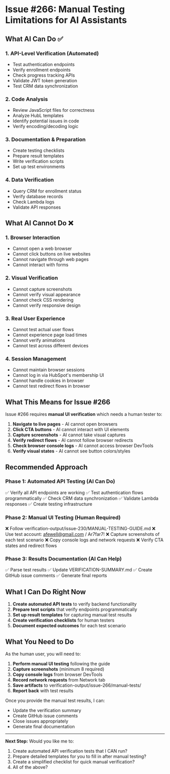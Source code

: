 # Issue #266: Manual Testing Limitations for AI Assistants

## What AI Can Do ✅

### 1. API-Level Verification (Automated)
- Test authentication endpoints
- Verify enrollment endpoints
- Check progress tracking APIs
- Validate JWT token generation
- Test CRM data synchronization

### 2. Code Analysis
- Review JavaScript files for correctness
- Analyze HubL templates
- Identify potential issues in code
- Verify encoding/decoding logic

### 3. Documentation & Preparation
- Create testing checklists
- Prepare result templates
- Write verification scripts
- Set up test environments

### 4. Data Verification
- Query CRM for enrollment status
- Verify database records
- Check Lambda logs
- Validate API responses

## What AI Cannot Do ❌

### 1. Browser Interaction
- Cannot open a web browser
- Cannot click buttons on live websites
- Cannot navigate through web pages
- Cannot interact with forms

### 2. Visual Verification
- Cannot capture screenshots
- Cannot verify visual appearance
- Cannot check CSS rendering
- Cannot verify responsive design

### 3. Real User Experience
- Cannot test actual user flows
- Cannot experience page load times
- Cannot verify animations
- Cannot test across different devices

### 4. Session Management
- Cannot maintain browser sessions
- Cannot log in via HubSpot's membership UI
- Cannot handle cookies in browser
- Cannot test redirect flows in browser

## What This Means for Issue #266

Issue #266 requires **manual UI verification** which needs a human tester to:

1. **Navigate to live pages** - AI cannot open browsers
2. **Click CTA buttons** - AI cannot interact with UI elements
3. **Capture screenshots** - AI cannot take visual captures
4. **Verify redirect flows** - AI cannot follow browser redirects
5. **Check browser console logs** - AI cannot access browser DevTools
6. **Verify visual states** - AI cannot see button colors/styles

## Recommended Approach

### Phase 1: Automated API Testing (AI Can Do)
✅ Verify all API endpoints are working
✅ Test authentication flows programmatically
✅ Check CRM data synchronization
✅ Validate Lambda responses
✅ Create testing infrastructure

### Phase 2: Manual UI Testing (Human Required)
❌ Follow verification-output/issue-230/MANUAL-TESTING-GUIDE.md
❌ Use test account: afewell@gmail.com / Ar7far7!
❌ Capture screenshots of each test scenario
❌ Copy console logs and network requests
❌ Verify CTA states and redirect flows

### Phase 3: Results Documentation (AI Can Help)
✅ Parse test results
✅ Update VERIFICATION-SUMMARY.md
✅ Create GitHub issue comments
✅ Generate final reports

## What I Can Do Right Now

1. **Create automated API tests** to verify backend functionality
2. **Prepare test scripts** that verify endpoints programmatically
3. **Set up result templates** for capturing manual test results
4. **Create verification checklists** for human testers
5. **Document expected outcomes** for each test scenario

## What You Need to Do

As the human user, you will need to:

1. **Perform manual UI testing** following the guide
2. **Capture screenshots** (minimum 8 required)
3. **Copy console logs** from browser DevTools
4. **Record network requests** from Network tab
5. **Save artifacts** to verification-output/issue-266/manual-tests/
6. **Report back** with test results

Once you provide the manual test results, I can:
- Update the verification summary
- Create GitHub issue comments
- Close issues appropriately
- Generate final documentation

---

**Next Step:** Would you like me to:
1. Create automated API verification tests that I CAN run?
2. Prepare detailed templates for you to fill in after manual testing?
3. Create a simplified checklist for quick manual verification?
4. All of the above?
